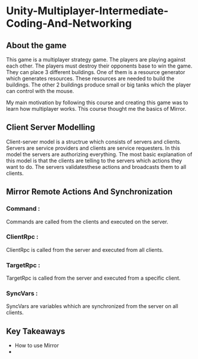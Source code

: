 # Unity-Multiplayer-Intermediate-Coding-And-Networking

## About the game
This game is a multiplayer strategy game. The players are playing against each other. The players must destroy their opponents base to win the game. They can place 3 different buildings. One of them is a resource generator which generates resources. These resources are needed to build the buildings. The other 2 buildings produce small or big tanks which the player can control with the mouse. 

My main motivation by following this course and creating this game was to learn how multiplayer works. This course thought me the basics of Mirror.

## Client Server Modelling
Client-server model is a structrue which consists of servers and clients. Servers are service providers and clients are service requesters. In this model the servers are authorizing everything. The most basic explanation of this model is that the clients are telling to the servers which actions they want to do. The servers validatesthese actions and broadcasts them to all clients.

## Mirror Remote Actions And Synchronization

### Command : 
Commands are called from the clients and executed on the server.
### ClientRpc :
ClientRpc is called from the server and executed from all clients.
### TargetRpc :
TargetRpc is called from the server and executed from a specific client.
### SyncVars :
SyncVars are variables whhich are synchronized from the server on all clients.


## Key Takeaways
- How to use Mirror
- 
